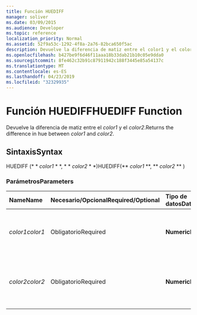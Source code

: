 ```yaml
---
title: Función HUEDIFF
manager: soliver
ms.date: 03/09/2015
ms.audience: Developer
ms.topic: reference
localization_priority: Normal
ms.assetid: 52f9a53c-1292-4f8a-2a76-82bca650f5ac
description: Devuelve la diferencia de matiz entre el color1 y el color2.
ms.openlocfilehash: b427be9f6d46f11aaa18b33dab21b10c05e9dda0
ms.sourcegitcommit: 8fe462c32b91c87911942c188f3445e85a54137c
ms.translationtype: MT
ms.contentlocale: es-ES
ms.lasthandoff: 04/23/2019
ms.locfileid: "32329935"
---
```

# <a name="huediff-function"></a><span data-ttu-id="ceede-103">Función HUEDIFF</span><span class="sxs-lookup"><span data-stu-id="ceede-103">HUEDIFF Function</span></span>

<span data-ttu-id="ceede-104">Devuelve la diferencia de matiz entre el _color1_ y el _color2_.</span><span class="sxs-lookup"><span data-stu-id="ceede-104">Returns the difference in hue between  _color1_ and  _color2_.</span></span>
  
## <a name="syntax"></a><span data-ttu-id="ceede-105">Sintaxis</span><span class="sxs-lookup"><span data-stu-id="ceede-105">Syntax</span></span>

<span data-ttu-id="ceede-106">HUEDIFF (\* \* *color1* \* \*, \* \* *color2* \* \*)</span><span class="sxs-lookup"><span data-stu-id="ceede-106">HUEDIFF(\*\* *color1* \*\*, \*\* *color2* \*\* )</span></span> 
  
### <a name="parameters"></a><span data-ttu-id="ceede-107">Parámetros</span><span class="sxs-lookup"><span data-stu-id="ceede-107">Parameters</span></span>

|<span data-ttu-id="ceede-108">**Name**</span><span class="sxs-lookup"><span data-stu-id="ceede-108">**Name**</span></span>|<span data-ttu-id="ceede-109">**Necesario/Opcional**</span><span class="sxs-lookup"><span data-stu-id="ceede-109">**Required/Optional**</span></span>|<span data-ttu-id="ceede-110">**Tipo de datos**</span><span class="sxs-lookup"><span data-stu-id="ceede-110">**Data Type**</span></span>|<span data-ttu-id="ceede-111">**Descripción**</span><span class="sxs-lookup"><span data-stu-id="ceede-111">**Description**</span></span>|
|:-----|:-----|:-----|:-----|
| <span data-ttu-id="ceede-112">_color1_</span><span class="sxs-lookup"><span data-stu-id="ceede-112">_color1_</span></span> <br/> |<span data-ttu-id="ceede-113">Obligatorio</span><span class="sxs-lookup"><span data-stu-id="ceede-113">Required</span></span>  <br/> |<span data-ttu-id="ceede-114">**Numeric**</span><span class="sxs-lookup"><span data-stu-id="ceede-114">**Numeric**</span></span> <br/> |<span data-ttu-id="ceede-115">Índice de color de Microsoft Visio o valor RGB del primer color.</span><span class="sxs-lookup"><span data-stu-id="ceede-115">The Microsoft Visio color index or RGB value of the first color.</span></span>  <br/> |
| <span data-ttu-id="ceede-116">_color2_</span><span class="sxs-lookup"><span data-stu-id="ceede-116">_color2_</span></span> <br/> |<span data-ttu-id="ceede-117">Obligatorio</span><span class="sxs-lookup"><span data-stu-id="ceede-117">Required</span></span>  <br/> |<span data-ttu-id="ceede-118">**Numeric**</span><span class="sxs-lookup"><span data-stu-id="ceede-118">**Numeric**</span></span> <br/> |<span data-ttu-id="ceede-119">Índice de color de Microsoft Visio o valor RGB del segundo color.</span><span class="sxs-lookup"><span data-stu-id="ceede-119">The Microsoft Visio color index or RGB value of the second color.</span></span>  <br/> |
   

